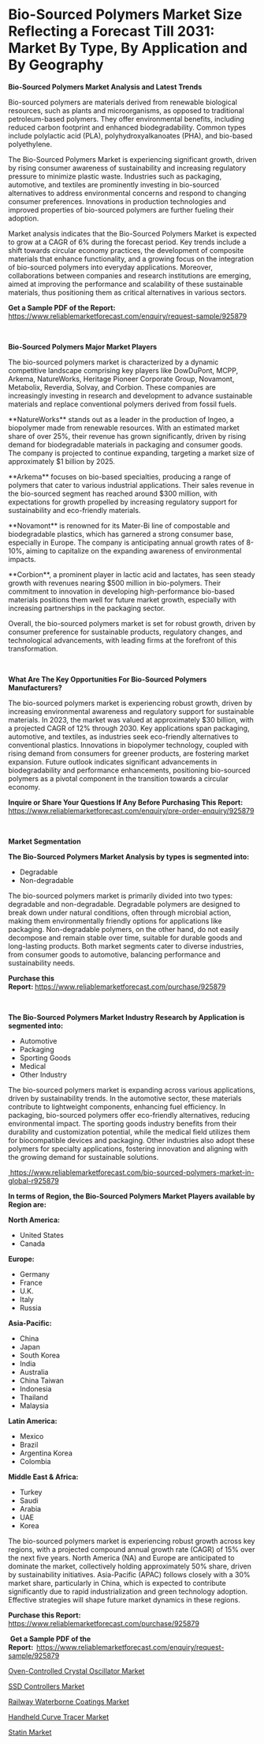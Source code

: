 <p><h1>Bio-Sourced Polymers Market Size Reflecting a Forecast Till 2031: Market By Type, By Application and By Geography</h1></p><p><strong>Bio-Sourced Polymers Market Analysis and Latest Trends</strong></p>
<p><p>Bio-sourced polymers are materials derived from renewable biological resources, such as plants and microorganisms, as opposed to traditional petroleum-based polymers. They offer environmental benefits, including reduced carbon footprint and enhanced biodegradability. Common types include polylactic acid (PLA), polyhydroxyalkanoates (PHA), and bio-based polyethylene.</p><p>The Bio-Sourced Polymers Market is experiencing significant growth, driven by rising consumer awareness of sustainability and increasing regulatory pressure to minimize plastic waste. Industries such as packaging, automotive, and textiles are prominently investing in bio-sourced alternatives to address environmental concerns and respond to changing consumer preferences. Innovations in production technologies and improved properties of bio-sourced polymers are further fueling their adoption.</p><p>Market analysis indicates that the Bio-Sourced Polymers Market is expected to grow at a CAGR of 6% during the forecast period. Key trends include a shift towards circular economy practices, the development of composite materials that enhance functionality, and a growing focus on the integration of bio-sourced polymers into everyday applications. Moreover, collaborations between companies and research institutions are emerging, aimed at improving the performance and scalability of these sustainable materials, thus positioning them as critical alternatives in various sectors.</p></p>
<p><strong>Get a Sample PDF of the Report:&nbsp;</strong> <a href="https://www.reliablemarketforecast.com/enquiry/request-sample/925879?utm_campaign=1080&utm_medium=2&utm_source=Github&utm_content=ia&utm_term=02102024&utm_id=bio-sourced-polymers">https://www.reliablemarketforecast.com/enquiry/request-sample/925879</a></p>
<p>&nbsp;</p>
<p><strong>Bio-Sourced Polymers Major Market Players</strong></p>
<p><p>The bio-sourced polymers market is characterized by a dynamic competitive landscape comprising key players like DowDuPont, MCPP, Arkema, NatureWorks, Heritage Pioneer Corporate Group, Novamont, Metabolix, Reverdia, Solvay, and Corbion. These companies are increasingly investing in research and development to advance sustainable materials and replace conventional polymers derived from fossil fuels.</p><p>**NatureWorks** stands out as a leader in the production of Ingeo, a biopolymer made from renewable resources. With an estimated market share of over 25%, their revenue has grown significantly, driven by rising demand for biodegradable materials in packaging and consumer goods. The company is projected to continue expanding, targeting a market size of approximately $1 billion by 2025.</p><p>**Arkema** focuses on bio-based specialties, producing a range of polymers that cater to various industrial applications. Their sales revenue in the bio-sourced segment has reached around $300 million, with expectations for growth propelled by increasing regulatory support for sustainability and eco-friendly materials.</p><p>**Novamont** is renowned for its Mater-Bi line of compostable and biodegradable plastics, which has garnered a strong consumer base, especially in Europe. The company is anticipating annual growth rates of 8-10%, aiming to capitalize on the expanding awareness of environmental impacts.</p><p>**Corbion**, a prominent player in lactic acid and lactates, has seen steady growth with revenues nearing $500 million in bio-polymers. Their commitment to innovation in developing high-performance bio-based materials positions them well for future market growth, especially with increasing partnerships in the packaging sector.</p><p>Overall, the bio-sourced polymers market is set for robust growth, driven by consumer preference for sustainable products, regulatory changes, and technological advancements, with leading firms at the forefront of this transformation.</p></p>
<p>&nbsp;</p>
<p><strong>What Are The Key Opportunities For Bio-Sourced Polymers Manufacturers?</strong></p>
<p><p>The bio-sourced polymers market is experiencing robust growth, driven by increasing environmental awareness and regulatory support for sustainable materials. In 2023, the market was valued at approximately $30 billion, with a projected CAGR of 12% through 2030. Key applications span packaging, automotive, and textiles, as industries seek eco-friendly alternatives to conventional plastics. Innovations in biopolymer technology, coupled with rising demand from consumers for greener products, are fostering market expansion. Future outlook indicates significant advancements in biodegradability and performance enhancements, positioning bio-sourced polymers as a pivotal component in the transition towards a circular economy.</p></p>
<p><strong>Inquire or Share Your Questions If Any Before Purchasing This Report:</strong> <a href="https://www.reliablemarketforecast.com/enquiry/pre-order-enquiry/925879?utm_campaign=1080&utm_medium=2&utm_source=Github&utm_content=ia&utm_term=02102024&utm_id=bio-sourced-polymers">https://www.reliablemarketforecast.com/enquiry/pre-order-enquiry/925879</a></p>
<p>&nbsp;</p>
<p><strong>Market Segmentation</strong></p>
<p><strong>The Bio-Sourced Polymers Market Analysis by types is segmented into:</strong></p>
<p><ul><li>Degradable</li><li>Non-degradable</li></ul></p>
<p><p>The bio-sourced polymers market is primarily divided into two types: degradable and non-degradable. Degradable polymers are designed to break down under natural conditions, often through microbial action, making them environmentally friendly options for applications like packaging. Non-degradable polymers, on the other hand, do not easily decompose and remain stable over time, suitable for durable goods and long-lasting products. Both market segments cater to diverse industries, from consumer goods to automotive, balancing performance and sustainability needs.</p></p>
<p><strong>Purchase this Report:&nbsp;</strong><a href="https://www.reliablemarketforecast.com/purchase/925879?utm_campaign=1080&utm_medium=2&utm_source=Github&utm_content=ia&utm_term=02102024&utm_id=bio-sourced-polymers">https://www.reliablemarketforecast.com/purchase/925879</a></p>
<p>&nbsp;</p>
<p><strong>The Bio-Sourced Polymers Market Industry Research by Application is segmented into:</strong></p>
<p><ul><li>Automotive</li><li>Packaging</li><li>Sporting Goods</li><li>Medical</li><li>Other Industry</li></ul></p>
<p><p>The bio-sourced polymers market is expanding across various applications, driven by sustainability trends. In the automotive sector, these materials contribute to lightweight components, enhancing fuel efficiency. In packaging, bio-sourced polymers offer eco-friendly alternatives, reducing environmental impact. The sporting goods industry benefits from their durability and customization potential, while the medical field utilizes them for biocompatible devices and packaging. Other industries also adopt these polymers for specialty applications, fostering innovation and aligning with the growing demand for sustainable solutions.</p></p>
<p><a href="https://www.reliablemarketforecast.com/bio-sourced-polymers-market-in-global-r925879?utm_campaign=1080&utm_medium=2&utm_source=Github&utm_content=ia&utm_term=02102024&utm_id=bio-sourced-polymers">&nbsp;https://www.reliablemarketforecast.com/bio-sourced-polymers-market-in-global-r925879</a></p>
<p><strong>In terms of Region, the Bio-Sourced Polymers Market Players available by Region are:</strong></p>
<p>
    <p> <strong> North America: </strong>
        <ul>
            <li>United States</li>
            <li>Canada</li>
        </ul>
        </p> 
    <p> <strong> Europe: </strong>
        <ul>
            <li>Germany</li>
            <li>France</li>
            <li>U.K.</li>
            <li>Italy</li>
            <li>Russia</li>
        </ul>
        </p> 
    <p> <strong> Asia-Pacific: </strong>
        <ul>
            <li>China</li>
            <li>Japan</li>
            <li>South Korea</li>
            <li>India</li>
            <li>Australia</li>
            <li>China Taiwan</li>
            <li>Indonesia</li>
            <li>Thailand</li>
            <li>Malaysia</li>
        </ul>
        </p> 
    <p> <strong> Latin America: </strong>
        <ul>
            <li>Mexico</li>
            <li>Brazil</li>
            <li>Argentina Korea</li>
            <li>Colombia</li>
        </ul>
        </p> 
    <p> <strong> Middle East & Africa: </strong>
        <ul>
            <li>Turkey</li>
            <li>Saudi</li>
            <li>Arabia</li>
            <li>UAE</li>
            <li>Korea</li>
        </ul>
    </p>
    </p>
<p><p>The bio-sourced polymers market is experiencing robust growth across key regions, with a projected compound annual growth rate (CAGR) of 15% over the next five years. North America (NA) and Europe are anticipated to dominate the market, collectively holding approximately 50% share, driven by sustainability initiatives. Asia-Pacific (APAC) follows closely with a 30% market share, particularly in China, which is expected to contribute significantly due to rapid industrialization and green technology adoption. Effective strategies will shape future market dynamics in these regions.</p></p>
<p><strong>Purchase this Report: </strong><a href="https://www.reliablemarketforecast.com/purchase/925879?utm_campaign=1080&utm_medium=2&utm_source=Github&utm_content=ia&utm_term=02102024&utm_id=bio-sourced-polymers">https://www.reliablemarketforecast.com/purchase/925879</a></p>
<p>&nbsp;<strong>Get a Sample PDF of the Report:&nbsp;&nbsp;</strong><a href="https://www.reliablemarketforecast.com/enquiry/request-sample/925879?utm_campaign=1080&utm_medium=2&utm_source=Github&utm_content=ia&utm_term=02102024&utm_id=bio-sourced-polymers">https://www.reliablemarketforecast.com/enquiry/request-sample/925879</a></p>
<p><strong></strong></p>
<p><p><a href="https://issuu.com/reportprime-2/docs/oven-controlled-crystal-oscillator-_7edd710bf6e39f?utm_campaign=1080&utm_medium=2&utm_source=Github&utm_content=ia&utm_term=02102024&utm_id=bio-sourced-polymers">Oven-Controlled Crystal Oscillator Market</a></p><p><a href="https://www.linkedin.com/pulse/market-dynamics-future-trends-global-ssd-controllers-sector-6vzkf?utm_campaign=1080&utm_medium=2&utm_source=Github&utm_content=ia&utm_term=02102024&utm_id=bio-sourced-polymers">SSD Controllers Market</a></p><p><a href="https://github.com/ElviraDur475/Market-Research-Report-List-1/blob/main/railway-waterborne-coatings-market.md?utm_campaign=1080&utm_medium=2&utm_source=Github&utm_content=ia&utm_term=02102024&utm_id=bio-sourced-polymers">Railway Waterborne Coatings Market</a></p><p><a href="https://issuu.com/reportprime-2/docs/handheld-curve-tracer-market-size-2_eda02d37b339c3?utm_campaign=1080&utm_medium=2&utm_source=Github&utm_content=ia&utm_term=02102024&utm_id=bio-sourced-polymers">Handheld Curve Tracer Market</a></p><p><a href="https://www.linkedin.com/pulse/strategic-roadmap-success-global-statin-market-analysis2024-kqsef?utm_campaign=1080&utm_medium=2&utm_source=Github&utm_content=ia&utm_term=02102024&utm_id=bio-sourced-polymers">Statin Market</a></p></p>